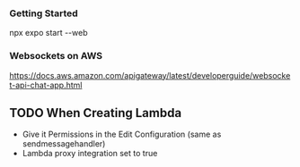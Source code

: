 ### Getting Started
npx expo start --web


### Websockets on AWS
https://docs.aws.amazon.com/apigateway/latest/developerguide/websocket-api-chat-app.html


## TODO When Creating Lambda
 - Give it Permissions in the Edit Configuration (same as sendmessagehandler)
 - Lambda proxy integration set to true